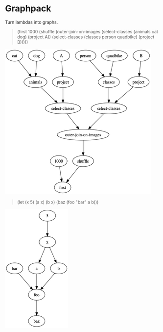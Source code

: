 # Graphpack

Turn lambdas into graphs.

> (first 1000 (shuffle (outer-join-on-images (select-classes (animals cat dog) (project A)) (select-classes (classes person quadbike) (project B)))))

![](images/dot_73559.png)

> (let (x 5) (a x) (b x) (baz (foo "bar" a b)))

![](images/dot_73576.png)
